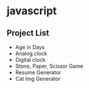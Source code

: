# javascript

<h2>Project List</h2>
<ul>
<li> Age in Days </li>
<li> Analog clock </li>
<li> Digital clock </li>
<li> Stone, Paper, Scissor Game</li>
<li> Resume Generator </li>
<li> Cat Img Generator </li>
</ul>

